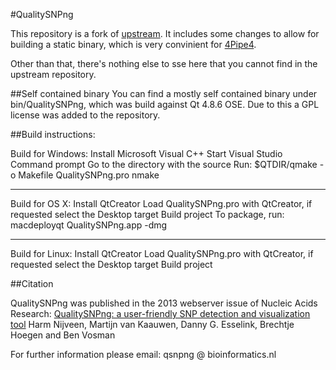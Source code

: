 #QualitySNPng

This repository is a fork of [upstream](https://trac.nbic.nl/qualitysnp/).
It includes some changes to allow for building a static binary, which is very convinient for [4Pipe4](https://github.com/StuntsPT/4Pipe4).

Other than that, there's nothing else to sse here that you cannot find in the upstream repository.

##Self contained binary
You can find a mostly self contained binary under bin/QualitySNPng, which was build against Qt 4.8.6 OSE.
Due to this a GPL license was added to the repository.


##Build instructions:

Build for Windows:
Install Microsoft Visual C++
Start Visual Studio Command prompt
Go to the directory with the source
Run:
$QTDIR/qmake -o Makefile QualitySNPng.pro
nmake

---

Build for OS X:
Install QtCreator
Load QualitySNPng.pro with QtCreator, if requested select the Desktop target
Build project
To package, run:
macdeployqt QualitySNPng.app -dmg

---

Build for Linux:
Install QtCreator
Load QualitySNPng.pro with QtCreator, if requested select the Desktop target
Build project

##Citation

QualitySNPng was published in the 2013 webserver issue of Nucleic Acids Research:
[QualitySNPng: a user-friendly SNP detection and visualization tool](http://nar.oxfordjournals.org/content/41/W1/W587)
Harm Nijveen, Martijn van Kaauwen, Danny G. Esselink, Brechtje Hoegen and Ben Vosman

For further information please email: qsnpng @ bioinformatics.nl 
